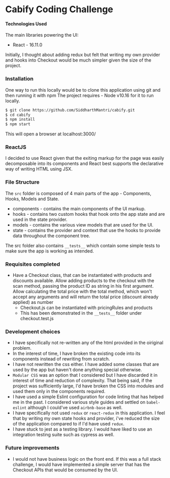 # Cabify Coding Challenge

#### Technologies Used

The main libraries powering the UI:
  - React - 16.11.0

Initially, I thought about adding redux but felt that writing my own provider and hooks into Checkout would be much simpler given the size of the project.

### Installation

One way to run this locally would be to clone this application using git and then running it with npm
The project requires - Node v10.16 for it to run locally.

```sh
$ git clone https://github.com/SiddharthMantri/cabify.git
$ cd cabify
$ npm install
$ npm start
```
This will open a browser at localhost:3000/

### ReactJS
I decided to use React given that the exiting markup for the page was easily decomposable into its components and React best supports the declarative way of writing HTML using JSX. 

### File Structure
The `src` folder is composed of 4 main parts of the app - Components, Hooks, Models and State. 

- components - contains the main components of the UI markup. 
- hooks - contains two custom hooks that hook onto the app state and are used in the state provider.
- models - contains the various view models that are used for the UI.
- state - contains the provider and context that use the hooks to provide data throughout the component tree.

The src folder also contains `__tests__` which contain some simple tests to make sure the app is working as intended. 

### Requisites completed

- Have a Checkout class, that can be instantiated with products and discounts available. Allow adding products to the checkout with the scan method, passing the product ID as string in his first argument. Allow calculating the total price with the total method, which won't accept any arguments and will return the total price (discount already applied) as number
  - Checkout.js can be instantiated with pricingRules and products
  - This has been demonstrated in the `__tests__` folder under checkout.test.js




### Development choices

- I have specifically not re-written any of the html provided in the oiriginal problem.
- In the interest of time, I have broken the existing code into its components instead of rewriting from scratch.
- I have not rewritten the css either. I have added some classes that are used by the app but haven't done anything special otherwise.
- `Modular CSS` was an option that I considered but I have discarded it in interest of time and reduction of complexity. That being said, if the project was sufficiently large, I'd have broken the CSS into modules and used them only in the components required. 
- I have used a simple Eslint configuration for code linting that has helped me in the past. I considered various style guides and settled on `babel-eslint` although I could've used `airbnb-base` as well. 
- I have specifically not used `redux` or `react-redux` in this application. I feel that by writing my own state hooks and provider, i've reduced the size of the application compared to if I'd have used `redux`.
- I have stuck to jest as a testing library. I would have liked to use an integration testing suite such as cypress as well. 


### Future improvements
- I would not have business logic on the front end. If this was a full stack challenge, I would have implemented a simple server that has the Checkout APIs that would be consumed by the UI.

